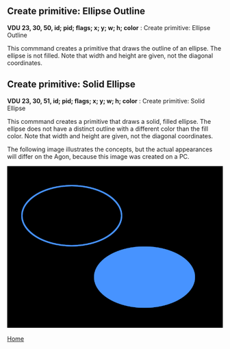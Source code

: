 ## Create primitive: Ellipse Outline
<b>VDU 23, 30, 50, id; pid; flags; x; y; w; h; color</b> : Create primitive: Ellipse Outline

This commmand creates a primitive that draws the outline of an ellipse. The ellipse is not filled. Note that width and height
are given, not the diagonal coordinates.

## Create primitive: Solid Ellipse
<b>VDU 23, 30, 51, id; pid; flags; x; y; w; h; color</b> : Create primitive: Solid Ellipse

This commmand creates a primitive that draws a solid, filled ellipse.
The ellipse does not have a distinct outline with a different
color than the fill color.
Note that width and height are given, not
the diagonal coordinates.

The following image illustrates the concepts, but the actual appearances will differ on the Agon, because this image was created on a PC.

![Ellipse](ellipse.png)


[Home](otf_mode.md)
